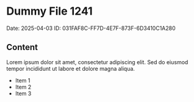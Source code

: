 # Dummy File 1241

Date: 2025-04-03
ID: 031FAF8C-FF7D-4E7F-873F-6D3410C1A280

## Content

Lorem ipsum dolor sit amet, consectetur adipiscing elit.
Sed do eiusmod tempor incididunt ut labore et dolore magna aliqua.

* Item 1
* Item 2
* Item 3
